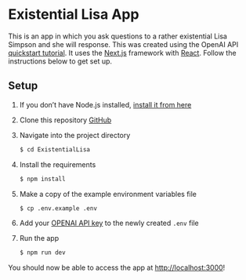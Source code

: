 # Existential Lisa App

This is an app in which you ask questions to a rather existential Lisa Simpson and she will response. This was created using the OpenAI API [quickstart tutorial](https://beta.openai.com/docs/quickstart). It uses the [Next.js](https://nextjs.org/) framework with [React](https://reactjs.org/). Follow the instructions below to get set up.

## Setup

1. If you don’t have Node.js installed, [install it from here](https://nodejs.org/en/)

2. Clone this repository [GitHub](https://github.com/jamezharvey/existential-lisa)

3. Navigate into the project directory

   ```bash
   $ cd ExistentialLisa
   ```

4. Install the requirements

   ```bash
   $ npm install
   ```

5. Make a copy of the example environment variables file

   ```bash
   $ cp .env.example .env
   ```

6. Add your [OPENAI API key](https://beta.openai.com/account/api-keys) to the newly created `.env` file

7. Run the app

   ```bash
   $ npm run dev
   ```

You should now be able to access the app at [http://localhost:3000](http://localhost:3000)!
